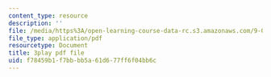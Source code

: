 ```yaml
---
content_type: resource
description: ''
file: /media/https%3A/open-learning-course-data-rc.s3.amazonaws.com/9-00sc-introduction-to-psychology-fall-2011/f78459b1f7bbbb5a61d677ff6f04bb6c_yBYebcVw8Zk.pdf
file_type: application/pdf
resourcetype: Document
title: 3play pdf file
uid: f78459b1-f7bb-bb5a-61d6-77ff6f04bb6c
---
```

